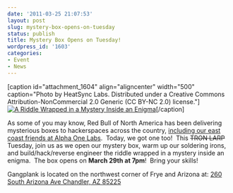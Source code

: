 ```yaml
---
date: '2011-03-25 21:07:53'
layout: post
slug: mystery-box-opens-on-tuesday
status: publish
title: Mystery Box Opens on Tuesday!
wordpress_id: '1603'
categories:
- Event
- News
---
```


[caption id="attachment_1604" align="aligncenter" width="500" caption="Photo by HeatSync Labs.  Distributed under a Creative Commons Attribution-NonCommercial 2.0 Generic (CC BY-NC 2.0) license."][![A Riddle Wrapped in a Mystery Inside an Enigma](http://www.heatsynclabs.org/wp-content/uploads/2011/03/5559795449_57c1879d0d.jpg)](http://www.flickr.com/photos/60827818@N07/5559795449/in/photostream/)[/caption]

As some of you may know, Red Bull of North America has been delivering mysterious boxes to hackerspaces across the country, [including our east coast friends at Alpha One Labs](http://blog.makezine.com/archive/2011/03/red-bull-got-hacked-by-alpha-one-labs.html).  Today, we got one too!  This <del>TRON LARP</del> Tuesday, join us as we open our mystery box, warm up our soldering irons, and build/hack/reverse engineer the riddle wrapped in a mystery inside an enigma.  The box opens on **March 29th at 7pm**!  Bring your skills!

Gangplank is located on the northwest corner of Frye and Arizona at:
[260 South Arizona Ave
Chandler, AZ 85225](http://maps.google.com/maps?f=q&source=s_q&hl=en&geocode=&q=260+south+arizona+avenue+chandler+az&sll=33.30078,-111.840713&sspn=0.008035,0.010021&ie=UTF8&hq=&hnear=260+S+Arizona+Ave,+Chandler,+Maricopa,+Arizona+85225&ll=33.299615,-111.841915&spn=0.008035,0.010021&z=16)
